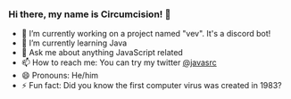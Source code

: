 ### Hi there, my name is Circumcision! 👋



- 🔭 I’m currently working on a project named "vev". It's a discord bot!
- 🌱 I’m currently learning Java
- 💬 Ask me about anything JavaScript related
- 📫 How to reach me: You can try my twitter [@javasrc](https://twitter.com/@javasrc)
- 😄 Pronouns: He/him
- ⚡ Fun fact: Did you know the first computer virus was created in 1983?

